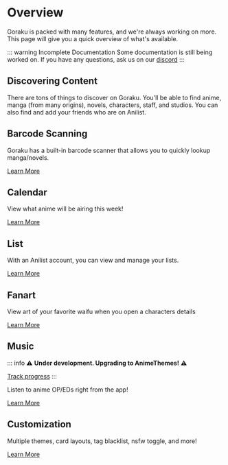 # Overview

Goraku is packed with many features, and we're always working on more. This page will give you a quick overview of what's available.

::: warning Incomplete Documentation
Some documentation is still being worked on. If you have any questions, ask us on our [discord](../../socials/)
:::

## Discovering Content
There are tons of things to discover on Goraku. You'll be able to find anime, manga (from many origins), novels, characters, staff, and studios. You can also find and add your friends who are on Anilist.

## Barcode Scanning
Goraku has a built-in barcode scanner that allows you to quickly lookup manga/novels.

<!-- This is great for browsing at a bookstore or adding your collection to your anilist list. -->

[Learn More](../bookscan/)

## Calendar
View what anime will be airing this week!

[Learn More](../calendar/)

## List
With an Anilist account, you can view and manage your lists.

[Learn More](../list/)

## Fanart
View art of your favorite waifu when you open a characters details

[Learn More](../fanart/)

## Music
::: info
⚠️ **Under development. Upgrading to AnimeThemes!** ⚠️

[Track progress](../../roadmap/)
:::

Listen to anime OP/EDs right from the app! 

[Learn More](../music/)

## Customization

Multiple themes, card layouts, tag blacklist, nsfw toggle, and more!

[Learn More](../customization/)